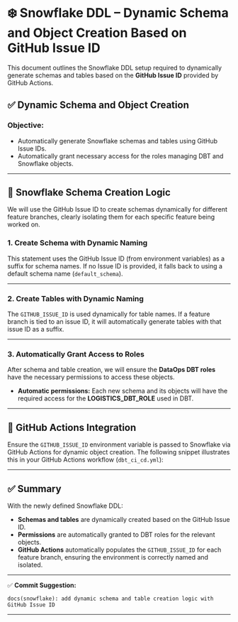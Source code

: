 # ❄️ Snowflake DDL – Dynamic Schema and Object Creation Based on GitHub Issue ID

This document outlines the Snowflake DDL setup required to dynamically generate schemas and tables based on the **GitHub Issue ID** provided by GitHub Actions.

## ✅ **Dynamic Schema and Object Creation**

### **Objective:**

* Automatically generate Snowflake schemas and tables using GitHub Issue IDs.
* Automatically grant necessary access for the roles managing DBT and Snowflake objects.

---

## 📌 **Snowflake Schema Creation Logic**

We will use the GitHub Issue ID to create schemas dynamically for different feature branches, clearly isolating them for each specific feature being worked on.

### **1. Create Schema with Dynamic Naming**

This statement uses the GitHub Issue ID (from environment variables) as a suffix for schema names. If no Issue ID is provided, it falls back to using a default schema name (`default_schema`).

---

### **2. Create Tables with Dynamic Naming**

The `GITHUB_ISSUE_ID` is used dynamically for table names. If a feature branch is tied to an issue ID, it will automatically generate tables with that issue ID as a suffix.

---

### **3. Automatically Grant Access to Roles**

After schema and table creation, we will ensure the **DataOps DBT roles** have the necessary permissions to access these objects.
* **Automatic permissions:** Each new schema and its objects will have the required access for the **LOGISTICS\_DBT\_ROLE** used in DBT.

---

## 🚦 **GitHub Actions Integration**

Ensure the `GITHUB_ISSUE_ID` environment variable is passed to Snowflake via GitHub Actions for dynamic object creation. The following snippet illustrates this in your GitHub Actions workflow (`dbt_ci_cd.yml`):

---

## ✅ **Summary**

With the newly defined Snowflake DDL:

* **Schemas and tables** are dynamically created based on the GitHub Issue ID.
* **Permissions** are automatically granted to DBT roles for the relevant objects.
* **GitHub Actions** automatically populates the `GITHUB_ISSUE_ID` for each feature branch, ensuring the environment is correctly named and isolated.

---

✅ **Commit Suggestion:**

```
docs(snowflake): add dynamic schema and table creation logic with GitHub Issue ID
```

---

